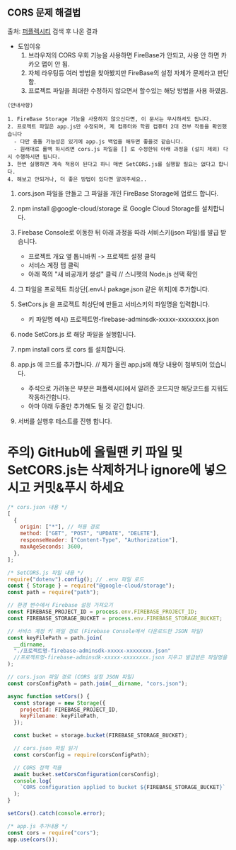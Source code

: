 ## CORS 문제 해결법

출처: [퍼플렉시티](https://www.perplexity.ai/) 검색 후 나온 결과

- 도입이유
  1. 브라우저의 CORS 우회 기능을 사용하면 FireBase가 안되고, 사용 안 하면 카카오 맵이 안 됨.
  2. 자체 라우팅등 여러 방법을 찾아봤지만 FireBase의 설정 자체가 문제라고 판단함.
  3. 프로젝트 파일을 최대한 수정하지 않으면서 할수있는 해당 방법을 사용 하였음.

```
(안내사항)

1. FireBase Storage 기능을 사용하지 않으신다면, 이 문서는 무시하셔도 됩니다.
2. 프로젝트 파일은 app.js만 수정되며, 제 컴퓨터와 학원 컴퓨터 2대 전부 작동을 확인했습니다
  - 다만 충돌 가능성은 있기에 app.js 백업을 해두면 좋을것 같습니다.
  - 원래대로 롤백 하시려면 cors.js 파일을 [] 로 수정한뒤 아래 과정을 (설치 제외) 다시 수행하시면 됩니다.
3. 한번 실행하면 계속 적용이 된다고 하니 매번 SetCORS.js를 실행할 필요는 없다고 합니다.
4. 해보고 안되거나, 더 좋은 방법이 있다면 알려주세요..
```

1. cors.json 파일을 만들고 그 파일을 개인 FireBase Storage에 업로드 합니다.

2. npm install @google-cloud/storage 로 Google Cloud Storage를 설치합니다.

3. Firebase Console로 이동한 뒤 아래 과정을 따라 서비스키(json 파일)를 발급 받습니다.

   - 프로젝트 개요 옆 톱니바퀴 -> 프로젝트 설정 클릭
   - 서비스 계정 탭 클릭
   - 아래 쪽의 "새 비공개키 생성" 클릭 // 스니펫의 Node.js 선택 확인

4. 그 파일을 프로젝트 최상단[.env나 pakage.json 같은 위치]에 추가합니다.

5. SetCors.js 을 프로젝트 최상단에 만들고 서비스키의 파일명을 입력합니다.

   - 키 파일명 예시) 프로젝트명-firebase-adminsdk-xxxxx-xxxxxxxx.json

6. node SetCors.js 로 해당 파일을 실행합니다.

7. npm install cors 로 cors 를 설치합니다.

8. app.js 에 코드를 추가합니다. // 제가 올린 app.js에 해당 내용이 첨부되어 있습니다.

   - 주석으로 가려놓은 부분은 퍼플렉시티에서 알려준 코드지만 해당코드를 지워도 작동하긴합니다.
   - 아마 아래 두줄만 추가해도 될 것 같긴 합니다.

9. 서버를 실행후 테스트를 진행 합니다.

# 주의) GitHub에 올릴땐 키 파일 및 SetCORS.js는 삭제하거나 ignore에 넣으시고 커밋&푸시 하세요

```javascript
/* cors.json 내용 */
[
  {
    origin: ["*"], // 허용 경로
    method: ["GET", "POST", "UPDATE", "DELETE"],
    responseHeader: ["Content-Type", "Authorization"],
    maxAgeSeconds: 3600,
  },
];
```

```javascript
/* SetCORS.js 파일 내용 */
require("dotenv").config(); // .env 파일 로드
const { Storage } = require("@google-cloud/storage");
const path = require("path");

// 환경 변수에서 Firebase 설정 가져오기
const FIREBASE_PROJECT_ID = process.env.FIREBASE_PROJECT_ID;
const FIREBASE_STORAGE_BUCKET = process.env.FIREBASE_STORAGE_BUCKET;

// 서비스 계정 키 파일 경로 (Firebase Console에서 다운로드한 JSON 파일)
const keyFilePath = path.join(
  __dirname,
  "./프로젝트명-firebase-adminsdk-xxxxx-xxxxxxxx.json"
  //프로젝트명-firebase-adminsdk-xxxxx-xxxxxxxx.json 지우고 발급받은 파일명을 입력하세요.
);

// cors.json 파일 경로 (CORS 설정 JSON 파일)
const corsConfigPath = path.join(__dirname, "cors.json");

async function setCors() {
  const storage = new Storage({
    projectId: FIREBASE_PROJECT_ID,
    keyFilename: keyFilePath,
  });

  const bucket = storage.bucket(FIREBASE_STORAGE_BUCKET);

  // cors.json 파일 읽기
  const corsConfig = require(corsConfigPath);

  // CORS 정책 적용
  await bucket.setCorsConfiguration(corsConfig);
  console.log(
    `CORS configuration applied to bucket ${FIREBASE_STORAGE_BUCKET}`
  );
}

setCors().catch(console.error);
```

```javascript
/* app.js 추가내용 */
const cors = require("cors");
app.use(cors());
```
